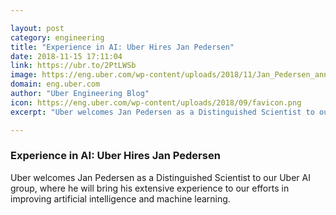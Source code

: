 ```yaml
---

layout: post
category: engineering
title: "Experience in AI: Uber Hires Jan Pedersen"
date: 2018-11-15 17:11:04
link: https://ubr.to/2PtLWSb
image: https://eng.uber.com/wp-content/uploads/2018/11/Jan_Pedersen_announce_Twitter-1.png
domain: eng.uber.com
author: "Uber Engineering Blog"
icon: https://eng.uber.com/wp-content/uploads/2018/09/favicon.png
excerpt: "Uber welcomes Jan Pedersen as a Distinguished Scientist to our Uber AI group, where he will bring his extensive experience to our efforts in improving artificial intelligence and machine learning."

---
```


### Experience in AI: Uber Hires Jan Pedersen

Uber welcomes Jan Pedersen as a Distinguished Scientist to our Uber AI group, where he will bring his extensive experience to our efforts in improving artificial intelligence and machine learning.